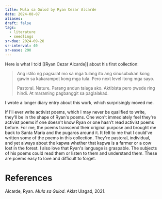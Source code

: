 ```yaml
---
title: Mula sa Gulod by Ryan Cezar Alcarde
date: 2024-08-07
aliases: 
draft: false
tags:
  - literature
  - seedlings
sr-due: 2024-09-28
sr-interval: 40
sr-ease: 290
---
```

Here is what I told [[Ryan Cezar Alcarde]] about his first collection:

>Ang istilo ng pagsulat mo sa mga tulang ito ang sinusubukan kong gawin sa kakarampot kong mga tula. Pero next level itong mga sayo.
>
>Pastoral. Nature. Parang andun talaga ako. Aktibista pero pwede ring hindi. At maraming pagbanggit sa paglalakad.

I wrote a longer diary entry about this work, which surprisingly moved me.

If I'll ever write activist poems, which I may never be qualified to write, they'll be in the shape of Ryan's poems. One won't immediately feel they're activist poems if one doesn't know Ryan or one hasn't read activist poems before. For me, the poems transcend their original purpose and brought me back to Santa Maria and the pugaros around it. It felt to me that I could've written some of the poems in this collection. They're pastoral, individual, and yet always about the kapwa whether that kapwa is a farmer or a cow lost in the forest. I also love that Ryan's language is graspable. The subjects of his poems could read them or listen to them and understand them. These are poems easy to love and difficult to forget.

# References

Alcarde, Ryan. _Mula sa Gulod_. Aklat Ulagad, 2021.